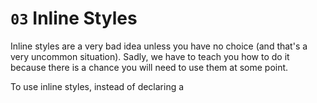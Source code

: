 # `03` Inline Styles

Inline styles are a very bad idea unless you have no choice (and that's a very uncommon situation). Sadly, we have to teach you how to do it because there is a chance you will need to use them at some point.

To use inline styles, instead of declaring a <style> tag in the header of the document, you have to set the "style" attribute of any element with the CSS code you need to apply to that specific element.

For example:

```html
<a href="google.com" style="color: red; font-size: 14px;">Go to google</a>
```

Will set the color of that specific link to red and the font-size to 14px

Note: You can append as many CSS rules as you want, within the same line, separated by semi-colon.

## 📝 Instructions:

```Plain/Text
1. Set an inline style to change the background color of the table to green. For this exercise, do NOT use styles.css :(
```

### Hint:

- How to use the background-size: http://lmgtfy.com/?q=css+inline+style
